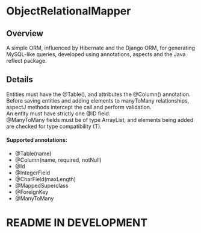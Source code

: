 # ObjectRelationalMapper

## Overview
A simple ORM, influenced by Hibernate and the Django ORM, for generating MySQL-like queries, developed using annotations, aspects and the Java reflect package.

## Details
Entities must have the @Table(), and attributes the @Column() annotation.<br>
Before saving entities and adding elements to manyToMany relationships, aspectJ methods intercept the call and perform validation.<br>
An entity must have strictly one @ID field.<br>
@ManyToMany fields must be of type ArrayList<T>, and elements being added are checked for type compatibility (T).
  
#### Supported annotations:
* @Table(name)
* @Column(name, required, notNull)
* @Id
* @IntegerField
* @CharField(maxLength)
* @MappedSuperclass
* @ForeignKey
* @ManyToMany



# README IN DEVELOPMENT
